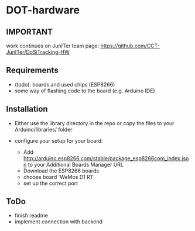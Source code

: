 # DOT-hardware

## IMPORTANT

work continues on JunITer team page: https://github.com/CCT-JunITer/DoSiTracking-HW

## Requirements

* (todo): boards and used chips (ESP8266)
* some way of flashing code to the board (e.g. Arduino IDE) 
  
## Installation

* Either use the library directory in the repo or copy the files to your
  Arduino/libraries/ folder 
* configure your setup for your board:
  
  - Add http://arduino.esp8266.com/stable/package_esp8266com_index.json to your
    Additional Boards Manager URL
  - Download the ESP8266 boards
  - choose board 'WeMos D1 R1' 
  - set up the correct port

## ToDo

* finish readme
* implement connection with backend
